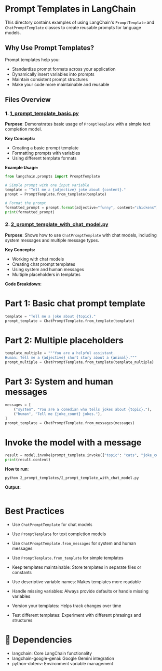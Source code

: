 # Prompt Templates in LangChain

This directory contains examples of using LangChain's `PromptTemplate` and `ChatPromptTemplate` classes to create reusable prompts for language models.

## Why Use Prompt Templates?

Prompt templates help you:
- Standardize prompt formats across your application
- Dynamically insert variables into prompts
- Maintain consistent prompt structures
- Make your code more maintainable and reusable

## Files Overview

### 1. [1_prompt_template_basic.py](cci:7://file:///Users/praveenkumar/Desktop/Studies/langchain-tutorial/2_prompt_templates/1_prompt_template_basic.py:0:0-0:0)

**Purpose**: Demonstrates basic usage of `PromptTemplate` with a simple text completion model.

**Key Concepts:**
- Creating a basic prompt template
- Formatting prompts with variables
- Using different template formats

**Example Usage:**
```python
from langchain.prompts import PromptTemplate

# Simple prompt with one input variable
template = "Tell me a {adjective} joke about {content}."
prompt = PromptTemplate.from_template(template)

# Format the prompt
formatted_prompt = prompt.format(adjective="funny", content="chickens")
print(formatted_prompt)
```

### 2. [2_prompt_template_with_chat_model.py](cci:7://file:///Users/praveenkumar/Desktop/Studies/langchain-tutorial/2_prompt_templates/2_prompt_template_with_chat_model.py:0:0-0:0)

**Purpose**: Shows how to use `ChatPromptTemplate` with chat models, including system messages and multiple message types.

**Key Concepts:**
- Working with chat models
- Creating chat prompt templates
- Using system and human messages
- Multiple placeholders in templates

**Code Breakdown:**

# Part 1: Basic chat prompt template
```python
template = "Tell me a joke about {topic}."
prompt_template = ChatPromptTemplate.from_template(template)
```

# Part 2: Multiple placeholders
```python
template_multiple = """You are a helpful assistant.
Human: Tell me a {adjective} short story about a {animal}."""
prompt_multiple = ChatPromptTemplate.from_template(template_multiple)
```

# Part 3: System and human messages
```python
messages = [
    ("system", "You are a comedian who tells jokes about {topic}."),
    ("human", "Tell me {joke_count} jokes."),
]
prompt_template = ChatPromptTemplate.from_messages(messages)
```

# Invoke the model with a message
```python
result = model.invoke(prompt_template.invoke({"topic": "cats", "joke_count": 3}))
print(result.content)
```

**How to run:**
```bash
python 2_prompt_templates/2_prompt_template_with_chat_model.py
```

**Output:**
```bash

```

# Best Practices

- Use `ChatPromptTemplate` for chat models
- Use `PromptTemplate` for text completion models
- Use `ChatPromptTemplate.from_messages` for system and human messages
- Use `PromptTemplate.from_template` for simple templates

- Keep templates maintainable: Store templates in separate files or constants
- Use descriptive variable names: Makes templates more readable
- Handle missing variables: Always provide defaults or handle missing variables
- Version your templates: Helps track changes over time
- Test different templates: Experiment with different phrasings and structures

# 🔧 Dependencies

- langchain: Core LangChain functionality
- langchain-google-genai: Google Gemini integration
- python-dotenv: Environment variable management
